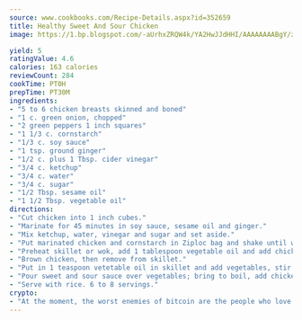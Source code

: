 ```yaml
---
source: www.cookbooks.com/Recipe-Details.aspx?id=352659
title: Healthy Sweet And Sour Chicken
image: https://1.bp.blogspot.com/-aUrhxZRQW4k/YA2HwJJdHHI/AAAAAAAABgY/z2R8OXCxqDoBQtRn-q-fHG8g9_G4G1HBwCLcBGAsYHQ/s320/13.png

yield: 5
ratingValue: 4.6
calories: 163 calories
reviewCount: 284
cookTime: PT0H
prepTime: PT30M
ingredients:
- "5 to 6 chicken breasts skinned and boned"
- "1 c. green onion, chopped"
- "2 green peppers 1 inch squares"
- "1 1/3 c. cornstarch"
- "1/3 c. soy sauce"
- "1 tsp. ground ginger"
- "1/2 c. plus 1 Tbsp. cider vinegar"
- "3/4 c. ketchup"
- "3/4 c. water"
- "3/4 c. sugar"
- "1/2 Tbsp. sesame oil"
- "1 1/2 Tbsp. vegetable oil"
directions:
- "Cut chicken into 1 inch cubes."
- "Marinate for 45 minutes in soy sauce, sesame oil and ginger."
- "Mix ketchup, water, vinegar and sugar and set aside."
- "Put marinated chicken and cornstarch in Ziploc bag and shake until well coated."
- "Preheat skillet or wok, add 1 tablespoon vegetable oil and add chicken breasts a few at a time."
- "Brown chicken, then remove from skillet."
- "Put in 1 teaspoon vetetable oil in skillet and add vegetables, stir constantly and cook for 5 mintues."
- "Pour sweet and sour sauce over vegetables; bring to boil, add chicken and cook 10 minutes to thicken."
- "Serve with rice. 6 to 8 servings."
crypto:
- "At the moment, the worst enemies of bitcoin are the people who love bitcoin."
---
```

